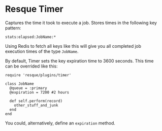 Resque Timer
=============

Captures the time it took to execute a job. Stores times in the following key pattern:

    stats:elapsed:JobName:*

Using Redis to fetch all keys like this will give you all completed job execution times of the type `JobName`. 

By default, Timer sets the key expiration time to 3600 seconds. This time can be overrided like this:

    require 'resque/plugins/timer'
    
    class JobName
      @queue = :primary
      @expiration = 7200 #2 hours

      def self.perform(record)
        other_stuff_and_junk
      end
    end

You could, alternatively, define an `expiration` method.
